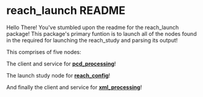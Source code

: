 # reach_launch README

Hello There! You've stumbled upon the readme for the reach_launch package! This package's primary funtion is to launch all of the nodes found in the required for launching the reach_study and parsing its output!

This comprises of five nodes:

The client and service for [**pcd_processing**](https://github.com/natalieCloud/arp_reach/tree/main/src/arp_resources/arp_reach/pcd_processing)!

The launch study node for [**reach_config**](https://github.com/natalieCloud/arp_reach/tree/main/src/arp_resources/arp_reach/reach_config)!

And finally the client and service for [**xml_processing**](https://github.com/natalieCloud/arp_reach/tree/main/src/arp_resources/arp_reach/xml_processing)!